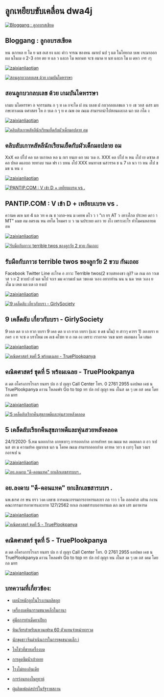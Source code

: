 # ลูกเหยียบขับเคลื่อน dwa4j
<a href="https://mnn.zoosnet.net/LR/Chatpre.aspx?id=MNN94995150&p=https://topgrinding.com/" target="_blank">![Bloggang : ลูกอบรสเขียด](https://github.com/technlg/images/blob/main/32.jpg)</a>
## Bloggang : ลูกอบรสเขียด
หน งเกาหล ท ได ย นช อเส ยง และ คำว จารณ ของหน งมาเป นป ๆ แต ในไทยกล บเพ งจะมาออกแผ นในเม อ 2-3 อาท ตย ท แล ว และก ไม พลาดท จะซ อมาด ท นท และก ไม ผ ดหว งจร งๆ 
<a href="https://mnn.zoosnet.net/LR/Chatpre.aspx?id=MNN94995150&p=https://topgrinding.com/" target="_blank"><img src="https://github.com/technlg/images/raw/main/chat11.jpg" alt="zaixianliaotian"/></a><a href="//whatsapp.shibangsoft.com/WhatsApp.php" ><img src="https://github.com/technlg/images/raw/main/chat11.png" alt=""></a>
<a href="https://mnn.zoosnet.net/LR/Chatpre.aspx?id=MNN94995150&p=https://topgrinding.com/" target="_blank">![สอนลูกบวกลบเลข ด้วย เกมบันไดหรรษา](https://github.com/technlg/images/blob/main/66.jpg)</a>
## สอนลูกบวกลบเลข ด้วย เกมบันไดหรรษา
เกมบ นไดหรรษา ก จกรรมสน ก ๆ ท เด กจะได ฝ กน บเลข ฝ กบวกลบเลขแล ว ย งช วยส งเสร มท กษะทางคณ ตศาสตร ให ก บเด ก ๆ ท ค ณพ อค ณแม สามารถนำไปสอนและเล นก บล กได ง 
<a href="https://mnn.zoosnet.net/LR/Chatpre.aspx?id=MNN94995150&p=https://topgrinding.com/" target="_blank"><img src="https://github.com/technlg/images/raw/main/chat11.jpg" alt="zaixianliaotian"/></a><a href="//whatsapp.shibangsoft.com/WhatsApp.php" ><img src="https://github.com/technlg/images/raw/main/chat11.png" alt=""></a>
<a href="https://mnn.zoosnet.net/LR/Chatpre.aspx?id=MNN94995150&p=https://topgrinding.com/" target="_blank">![คลิบลับเกาหลัหลีนักเรียนเย็ดกับผัวเด็กมอปลาย อม ](https://github.com/technlg/images/blob/main/1.jpg)</a>
## คลิบลับเกาหลัหลีนักเรียนเย็ดกับผัวเด็กมอปลาย อม 
XxX คล ปโป คล บล บเกาหล หล น กเร ยนเย ดก บผ วเด ก. XXX คล ปโป ห หน งโป เย ดซาด ส คล ปหล ดแอบถ ายทางบ านด ฟร เว บหน งโป XXX หนทางข นสวรรค ช น 7 เล นว าว หน งโป ข มข น หน ง 
<a href="https://mnn.zoosnet.net/LR/Chatpre.aspx?id=MNN94995150&p=https://topgrinding.com/" target="_blank"><img src="https://github.com/technlg/images/raw/main/chat11.jpg" alt="zaixianliaotian"/></a><a href="//whatsapp.shibangsoft.com/WhatsApp.php" ><img src="https://github.com/technlg/images/raw/main/chat11.png" alt=""></a>
<a href="https://mnn.zoosnet.net/LR/Chatpre.aspx?id=MNN94995150&p=https://topgrinding.com/" target="_blank">![PANTIP.COM : V เข้า D + เหยียบเบรค vs .](https://github.com/technlg/images/blob/main/9.jpg)</a>
## PANTIP.COM : V เข้า D + เหยียบเบรค vs .
ความค ดเห นท 4 แล วท ค ณ ช างกล-หน ม เคยพ ดไว ว า "เก ยร AT ว งทางไกล ประหย ดกว า MT" ผมข อม ลตรงน หน อยได ไหมคร บ ว าม นประหย ดกว าย งไง เพราะอะไร ทำไมคนหลายต อห 
<a href="https://mnn.zoosnet.net/LR/Chatpre.aspx?id=MNN94995150&p=https://topgrinding.com/" target="_blank"><img src="https://github.com/technlg/images/raw/main/chat11.jpg" alt="zaixianliaotian"/></a><a href="//whatsapp.shibangsoft.com/WhatsApp.php" ><img src="https://github.com/technlg/images/raw/main/chat11.png" alt=""></a>
<a href="https://mnn.zoosnet.net/LR/Chatpre.aspx?id=MNN94995150&p=https://topgrinding.com/" target="_blank">![รับมือกับภาวะ terrible twos ของลูกวัย 2 ขวบ กันเถอะ](https://github.com/technlg/images/blob/main/1.jpg)</a>
## รับมือกับภาวะ terrible twos ของลูกวัย 2 ขวบ กันเถอะ
Facebook Twitter Line อะไรค อ ภาวะ Terrible twos(2 ขวบสยองขว ญ)? เด กเม อก าวเข าส ว ย 2 ขวบป เป นต นไป จะเร มม ความเป นต วของต วเอง อยากทำน นน น นด วยต วเอง ย งไม ม เหต ผล แต เถ ยงเป 
<a href="https://mnn.zoosnet.net/LR/Chatpre.aspx?id=MNN94995150&p=https://topgrinding.com/" target="_blank"><img src="https://github.com/technlg/images/raw/main/chat11.jpg" alt="zaixianliaotian"/></a><a href="//whatsapp.shibangsoft.com/WhatsApp.php" ><img src="https://github.com/technlg/images/raw/main/chat11.png" alt=""></a>
<a href="https://mnn.zoosnet.net/LR/Chatpre.aspx?id=MNN94995150&p=https://topgrinding.com/" target="_blank">![9 เคล็ดลับ เกี่ยวกับบรา - GirlySociety](https://github.com/technlg/images/blob/main/20.jpg)</a>
## 9 เคล็ดลับ เกี่ยวกับบรา - GirlySociety
9 เคล ดล บ เก ยวก บบรา 9 เคล ดล บ เก ยวก บบรา (และ ช ดช นใน) ท สาวๆ ควรร 1) ลองบรา ท กคร ง ท จะซ อ บราใหม เพ อเช คไซท ท ถ กต อง เพราะ เราอาจอ วนข นหร อผอมลง ได เสมอ 
<a href="https://mnn.zoosnet.net/LR/Chatpre.aspx?id=MNN94995150&p=https://topgrinding.com/" target="_blank"><img src="https://github.com/technlg/images/raw/main/chat11.jpg" alt="zaixianliaotian"/></a><a href="//whatsapp.shibangsoft.com/WhatsApp.php" ><img src="https://github.com/technlg/images/raw/main/chat11.png" alt=""></a>
<a href="https://mnn.zoosnet.net/LR/Chatpre.aspx?id=MNN94995150&p=https://topgrinding.com/" target="_blank">![คณิตศาสตร์ ชุดที่ 5 พร้อมเฉลย - TruePlookpanya](https://github.com/technlg/images/blob/main/51.jpg)</a>
## คณิตศาสตร์ ชุดที่ 5 พร้อมเฉลย - TruePlookpanya
ต ดต อโครงการโรงเร ยนทร ปล ก ป ญญา Call Center โทร. 0 2761 2955 แอปพล เคช น TruePlookpanya ดาวน โหลดฟร Go to top ทร ปล กป ญญา หน งในส งด ๆ เพ อส งคม โดยกล มทร 
<a href="https://mnn.zoosnet.net/LR/Chatpre.aspx?id=MNN94995150&p=https://topgrinding.com/" target="_blank"><img src="https://github.com/technlg/images/raw/main/chat11.jpg" alt="zaixianliaotian"/></a><a href="//whatsapp.shibangsoft.com/WhatsApp.php" ><img src="https://github.com/technlg/images/raw/main/chat11.png" alt=""></a>
<a href="https://mnn.zoosnet.net/LR/Chatpre.aspx?id=MNN94995150&p=https://topgrinding.com/" target="_blank">![5 เคล็ดลับเรียกคืนสุขภาพดีและหุ่นสวยหลังคลอด](https://github.com/technlg/images/blob/main/56.jpg)</a>
## 5 เคล็ดลับเรียกคืนสุขภาพดีและหุ่นสวยหลังคลอด
24/1/2020· 5.หม นออกกำล งกายเบาๆ การออกกำล งกายสำหร บค ณแม หล งคลอดก ถ อว าเป นส งท ม ความสำค ญมากเช นก น โดยค ณแม สามารถออกกำล งกายด วยว ธ เบาๆ ในช วงแรกอาจเป น 
<a href="https://mnn.zoosnet.net/LR/Chatpre.aspx?id=MNN94995150&p=https://topgrinding.com/" target="_blank"><img src="https://github.com/technlg/images/raw/main/chat11.jpg" alt="zaixianliaotian"/></a><a href="//whatsapp.shibangsoft.com/WhatsApp.php" ><img src="https://github.com/technlg/images/raw/main/chat11.png" alt=""></a>
<a href="https://mnn.zoosnet.net/LR/Chatpre.aspx?id=MNN94995150&p=https://topgrinding.com/" target="_blank">![อย.ลงดาบ "ดี-คอนแทค" ยกเลิกเลขสารบบฯ .](https://github.com/technlg/images/blob/main/66.jpg)</a>
## อย.ลงดาบ "ดี-คอนแทค" ยกเลิกเลขสารบบฯ .
นพ.ธเรศ กร ษน ยรว วงค เลขาธ การคณะกรรมการอาหารและยา กล าวว า ได ออกคำส งสำน กงานคณะกรรมการอาหารและยาท 127/2562 ยกเล กเลขสารบบอาหารผล ตภ ณฑ เสร มอาหารด 
<a href="https://mnn.zoosnet.net/LR/Chatpre.aspx?id=MNN94995150&p=https://topgrinding.com/" target="_blank"><img src="https://github.com/technlg/images/raw/main/chat11.jpg" alt="zaixianliaotian"/></a><a href="//whatsapp.shibangsoft.com/WhatsApp.php" ><img src="https://github.com/technlg/images/raw/main/chat11.png" alt=""></a>
<a href="https://mnn.zoosnet.net/LR/Chatpre.aspx?id=MNN94995150&p=https://topgrinding.com/" target="_blank">![คณิตศาสตร์ ชุดที่ 5 - TruePlookpanya](https://github.com/technlg/images/blob/main/46.jpg)</a>
## คณิตศาสตร์ ชุดที่ 5 - TruePlookpanya
ต ดต อโครงการโรงเร ยนทร ปล ก ป ญญา Call Center โทร. 0 2761 2955 แอปพล เคช น TruePlookpanya ดาวน โหลดฟร Go to top ทร ปล กป ญญา หน งในส งด ๆ เพ อส งคม โดยกล มทร 
<a href="https://mnn.zoosnet.net/LR/Chatpre.aspx?id=MNN94995150&p=https://topgrinding.com/" target="_blank"><img src="https://github.com/technlg/images/raw/main/chat11.jpg" alt="zaixianliaotian"/></a><a href="//whatsapp.shibangsoft.com/WhatsApp.php" ><img src="https://github.com/technlg/images/raw/main/chat11.png" alt=""></a>
## บทความที่เกี่ยวข้อง:
* [ผลน้ำหนักลูกในโรงงานผลิตลูก](%E0%B8%9C%E0%B8%A5%E0%B8%99%E0%B9%89%E0%B8%B3%E0%B8%AB%E0%B8%99%E0%B8%B1%E0%B8%81%E0%B8%A5%E0%B8%B9%E0%B8%81%E0%B9%83%E0%B8%99%E0%B9%82%E0%B8%A3%E0%B8%87%E0%B8%87%E0%B8%B2%E0%B8%99%E0%B8%9C%E0%B8%A5%E0%B8%B4%E0%B8%95%E0%B8%A5%E0%B8%B9%E0%B8%81.md)
* [เครื่องบดหินกรามขนาดเล็กในกานา](%E0%B9%80%E0%B8%84%E0%B8%A3%E0%B8%B7%E0%B9%88%E0%B8%AD%E0%B8%87%E0%B8%9A%E0%B8%94%E0%B8%AB%E0%B8%B4%E0%B8%99%E0%B8%81%E0%B8%A3%E0%B8%B2%E0%B8%A1%E0%B8%82%E0%B8%99%E0%B8%B2%E0%B8%94%E0%B9%80%E0%B8%A5%E0%B9%87%E0%B8%81%E0%B9%83%E0%B8%99%E0%B8%81%E0%B8%B2%E0%B8%99%E0%B8%B2.md)
* [คู่มือการทำเม็ดยาเปียก](%E0%B8%84%E0%B8%B9%E0%B9%88%E0%B8%A1%E0%B8%B7%E0%B8%AD%E0%B8%81%E0%B8%B2%E0%B8%A3%E0%B8%97%E0%B8%B3%E0%B9%80%E0%B8%A1%E0%B9%87%E0%B8%94%E0%B8%A2%E0%B8%B2%E0%B9%80%E0%B8%9B%E0%B8%B5%E0%B8%A2%E0%B8%81.md)
* [หินเจียรสำหรับแหวนเฟรม 60 ตัวแทนจำหน่ายกรวด](%E0%B8%AB%E0%B8%B4%E0%B8%99%E0%B9%80%E0%B8%88%E0%B8%B5%E0%B8%A2%E0%B8%A3%E0%B8%AA%E0%B8%B3%E0%B8%AB%E0%B8%A3%E0%B8%B1%E0%B8%9A%E0%B9%81%E0%B8%AB%E0%B8%A7%E0%B8%99%E0%B9%80%E0%B8%9F%E0%B8%A3%E0%B8%A1%2060%20%E0%B8%95%E0%B8%B1%E0%B8%A7%E0%B9%81%E0%B8%97%E0%B8%99%E0%B8%88%E0%B8%B3%E0%B8%AB%E0%B8%99%E0%B9%88%E0%B8%B2%E0%B8%A2%E0%B8%81%E0%B8%A3%E0%B8%A7%E0%B8%94.md)
* [นักขุดชาวจีนดำเนินการในการขุดขนาดเล็ก i](%E0%B8%99%E0%B8%B1%E0%B8%81%E0%B8%82%E0%B8%B8%E0%B8%94%E0%B8%8A%E0%B8%B2%E0%B8%A7%E0%B8%88%E0%B8%B5%E0%B8%99%E0%B8%94%E0%B8%B3%E0%B9%80%E0%B8%99%E0%B8%B4%E0%B8%99%E0%B8%81%E0%B8%B2%E0%B8%A3%E0%B9%83%E0%B8%99%E0%B8%81%E0%B8%B2%E0%B8%A3%E0%B8%82%E0%B8%B8%E0%B8%94%E0%B8%82%E0%B8%99%E0%B8%B2%E0%B8%94%E0%B9%80%E0%B8%A5%E0%B9%87%E0%B8%81%20i.md)
* [ไหโข่วที่ขายเครื่องบด](%E0%B9%84%E0%B8%AB%E0%B9%82%E0%B8%82%E0%B9%88%E0%B8%A7%E0%B8%97%E0%B8%B5%E0%B9%88%E0%B8%82%E0%B8%B2%E0%B8%A2%E0%B9%80%E0%B8%84%E0%B8%A3%E0%B8%B7%E0%B9%88%E0%B8%AD%E0%B8%87%E0%B8%9A%E0%B8%94.md)
* [การดูดซึมน้ำเถ้าลอย](%E0%B8%81%E0%B8%B2%E0%B8%A3%E0%B8%94%E0%B8%B9%E0%B8%94%E0%B8%8B%E0%B8%B6%E0%B8%A1%E0%B8%99%E0%B9%89%E0%B8%B3%E0%B9%80%E0%B8%96%E0%B9%89%E0%B8%B2%E0%B8%A5%E0%B8%AD%E0%B8%A2.md)
* [โรงโม่ทองอินเดีย](%E0%B9%82%E0%B8%A3%E0%B8%87%E0%B9%82%E0%B8%A1%E0%B9%88%E0%B8%97%E0%B8%AD%E0%B8%87%E0%B8%AD%E0%B8%B4%E0%B8%99%E0%B9%80%E0%B8%94%E0%B8%B5%E0%B8%A2.md)
* [การร่อนทองในยูทาห์](%E0%B8%81%E0%B8%B2%E0%B8%A3%E0%B8%A3%E0%B9%88%E0%B8%AD%E0%B8%99%E0%B8%97%E0%B8%AD%E0%B8%87%E0%B9%83%E0%B8%99%E0%B8%A2%E0%B8%B9%E0%B8%97%E0%B8%B2%E0%B8%AB%E0%B9%8C.md)
* [ผู้ผลิตเฟลด์สปาร์ในรัฐราชสถาน](%E0%B8%9C%E0%B8%B9%E0%B9%89%E0%B8%9C%E0%B8%A5%E0%B8%B4%E0%B8%95%E0%B9%80%E0%B8%9F%E0%B8%A5%E0%B8%94%E0%B9%8C%E0%B8%AA%E0%B8%9B%E0%B8%B2%E0%B8%A3%E0%B9%8C%E0%B9%83%E0%B8%99%E0%B8%A3%E0%B8%B1%E0%B8%90%E0%B8%A3%E0%B8%B2%E0%B8%8A%E0%B8%AA%E0%B8%96%E0%B8%B2%E0%B8%99.md)
